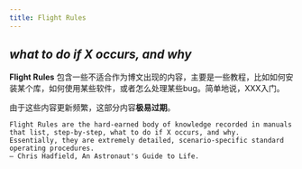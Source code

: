```yaml
---
title: Flight Rules
---
```


## _what to do if X occurs, and why_

**Flight Rules** 包含一些不适合作为博文出现的内容，主要是一些教程，比如如何安装某个库，如何使用某些软件，或者怎么处理某些bug。简单地说，XXX入门。

由于这些内容更新频繁，这部分内容**极易过期**。

```text
Flight Rules are the hard-earned body of knowledge recorded in manuals 
that list, step-by-step, what to do if X occurs, and why. 
Essentially, they are extremely detailed, scenario-specific standard 
operating procedures.
— Chris Hadfield, An Astronaut's Guide to Life.
```